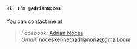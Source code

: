 #### `Hi, I’m @AdrianNoces`

You can contact me at
>_Facebook:_ [Adrian Noces](https://www.facebook.com/adriannotforyou)  
>_Gmail:_ noceskennethadrianoria@gmail.com
